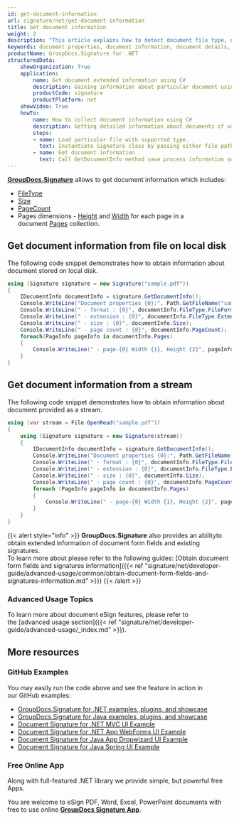 ```yaml
---
id: get-document-information
url: signature/net/get-document-information
title: Get document information
weight: 2
description: "This article explains how to detect document file type, obtain document details,  retrieve list of existing form fields and added signatures, calculate pages count when processing document file with GroupDocs.Signature."
keywords: document properties, document information, document details, get document information
productName: GroupDocs.Signature for .NET
structuredData:
    showOrganization: True
    application:    
        name: Get document extended information using C#    
        description: Gaining information about particular document using C# language and GroupDocs.Signature for .NET APIs
        productCode: signature
        productPlatform: net 
    showVideo: True
    howTo:
        name: How to collect document information using C# 
        description: Getting detailed information about documents of various document types in C#
        steps:
        - name: Load particular file with supported type.
          text: Instantiate Signature class by passing either file path or stream. 
        - name: Get document information
          text: Call GetDocumentInfo method save process information such as page count or document format.
---
```

[**GroupDocs.Signature**](https://products.groupdocs.com/signature/net) allows to get document information which includes:

* [FileType](https://reference.groupdocs.com/signature/net/groupdocs.signature.domain/documentinfo/filetype)
* [Size](https://reference.groupdocs.com/signature/net/groupdocs.signature.domain/documentinfo/size)
* [PageCount](https://reference.groupdocs.com/signature/net/groupdocs.signature.domain/documentinfo/pagecount)
* Pages dimensions - [Height](https://reference.groupdocs.com/signature/net/groupdocs.signature.domain/pageinfo/height) and [Width](https://reference.groupdocs.com/signature/net/groupdocs.signature.domain/pageinfo/width) for each page in a document [Pages](https://reference.groupdocs.com/signature/net/groupdocs.signature.domain/idocumentinfo/pages) collection.

## Get document information from file on local disk

The following code snippet demonstrates how to obtain information about document stored on local disk.

```csharp
using (Signature signature = new Signature("sample.pdf"))
{
    IDocumentInfo documentInfo = signature.GetDocumentInfo();
    Console.WriteLine("Document properties {0}:", Path.GetFileName("sample.pdf"));
    Console.WriteLine(" - format : {0}", documentInfo.FileType.FileFormat);
    Console.WriteLine(" - extension : {0}", documentInfo.FileType.Extension);
    Console.WriteLine(" - size : {0}", documentInfo.Size);
    Console.WriteLine(" - page count : {0}", documentInfo.PageCount);
    foreach(PageInfo pageInfo in documentInfo.Pages)
    {
        Console.WriteLine(" - page-{0} Width {1}, Height {2}", pageInfo.PageNumber, pageInfo.Width, pageInfo.Height);
    }
}
```

## Get document information from a stream

The following code snippet demonstrates how to obtain information about document provided as a stream.

```csharp
using (var stream = File.OpenRead("sample.pdf"))
{
    using (Signature signature = new Signature(stream))
    {
        IDocumentInfo documentInfo = signature.GetDocumentInfo();
        Console.WriteLine("Document properties {0}:", Path.GetFileName(filePath));
        Console.WriteLine(" - format : {0}", documentInfo.FileType.FileFormat);
        Console.WriteLine(" - extension : {0}", documentInfo.FileType.Extension);
        Console.WriteLine(" - size : {0}", documentInfo.Size);
        Console.WriteLine(" - page count : {0}", documentInfo.PageCount);
        foreach (PageInfo pageInfo in documentInfo.Pages)
        {
            Console.WriteLine(" - page-{0} Width {1}, Height {2}", pageInfo.PageNumber, pageInfo.Width, pageInfo.Height);
        }
    }
}
```

{{< alert style="info" >}}
**GroupDocs.Signature** also provides an abilityto obtain extended information of document form fields and existing signatures.  
To learn more about please refer to the following guides:
[Obtain document form fields and signatures information]({{< ref "signature/net/developer-guide/advanced-usage/common/obtain-document-form-fields-and-signatures-information.md" >}})
{{< /alert >}}

### Advanced Usage Topics

To learn more about document eSign features, please refer to the [advanced usage section]({{< ref "signature/net/developer-guide/advanced-usage/_index.md" >}}).

## More resources

### GitHub Examples

You may easily run the code above and see the feature in action in our GitHub examples:

* [GroupDocs.Signature for .NET examples, plugins, and showcase](https://github.com/groupdocs-signature/GroupDocs.Signature-for-.NET)
* [GroupDocs.Signature for Java examples, plugins, and showcase](https://github.com/groupdocs-signature/GroupDocs.Signature-for-Java)
* [Document Signature for .NET MVC UI Example](https://github.com/groupdocs-signature/GroupDocs.Signature-for-.NET-MVC)
* [Document Signature for .NET App WebForms UI Example](https://github.com/groupdocs-signature/GroupDocs.Signature-for-.NET-WebForms)
* [Document Signature for Java App Dropwizard UI Example](https://github.com/groupdocs-signature/GroupDocs.Signature-for-Java-Dropwizard)
* [Document Signature for Java Spring UI Example](https://github.com/groupdocs-signature/GroupDocs.Signature-for-Java-Spring)

### Free Online App

Along with full-featured .NET library we provide simple, but powerful free Apps.

You are welcome to eSign PDF, Word, Excel, PowerPoint documents with free to use online **[GroupDocs Signature App](https://products.groupdocs.app/signature)**.
